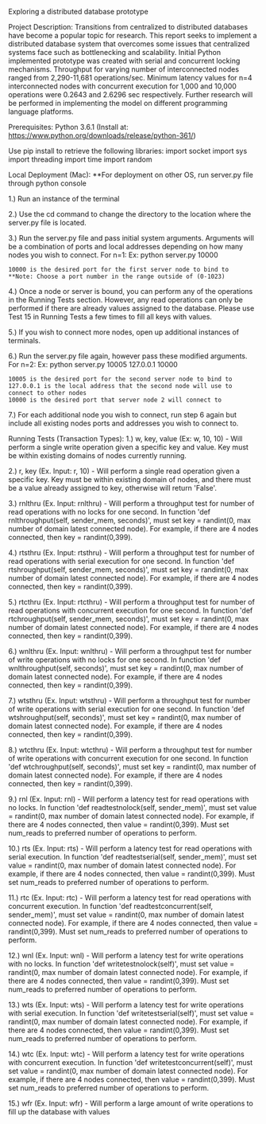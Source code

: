 Exploring a distributed database prototype


Project Description:
	Transitions from centralized to distributed databases have become a popular topic for research. This report seeks to implement a distributed database system that overcomes some issues that centralized systems face such as bottlenecking and scalability. Initial Python implemented prototype was created with serial and concurrent locking mechanisms. Throughput for varying number of interconnected nodes ranged from 2,290-11,681 operations/sec. Minimum latency values for n=4 interconnected nodes  with concurrent execution for 1,000 and 10,000 operations were 0.2643 and 2.6296 sec respectively. Further research will be performed in implementing the model on different programming language platforms.



Prerequisites:
Python 3.6.1 (Install at: https://www.python.org/downloads/release/python-361/)

Use pip install to retrieve the following libraries:
	import socket 
	import sys
	import threading
	import time
	import random



Local Deployment (Mac):
**For deployment on other OS, run server.py file through python console

1.) Run an instance of the terminal


2.) Use the cd command to change the directory to the location where the server.py file is located.


3.) Run the server.py file and pass initial system arguments. Arguments will be a combination of ports and local addresses depending on how many nodes you wish to connect. For n=1:
	Ex: python server.py 10000
	
	10000 is the desired port for the first server node to bind to
	**Note: Choose a port number in the range outside of (0-1023)
	

4.) Once a node or server is bound, you can perform any of the operations in the Running Tests section. However, any read operations can only be performed if there are already values assigned to the database. Please use Test 15 in Running Tests a few times to fill all keys with values.


5.) If you wish to connect more nodes, open up additional instances of terminals. 


6.) Run the server.py file again, however pass these modified arguments. For n=2:
	Ex: python server.py 10005 127.0.0.1 10000
	
	10005 is the desired port for the second server node to bind to
	127.0.0.1 is the local address that the second node will use to connect to other nodes
	10000 is the desired port that server node 2 will connect to


7.) For each additional node you wish to connect, run step 6 again but include all existing nodes ports and addresses you wish to connect to.
	

Running Tests (Transaction Types):
 1.) w, key, value (Ex: w, 10, 10)
	- Will perform a single write operation given a specific key and value. Key must be within existing domains of nodes currently running.


 2.) r, key (Ex. Input: r, 10)
	- Will perform a single read operation given a specific key. Key must be within existing domain of nodes, and there must be a value already assigned to key, otherwise will return 'False'.


 3.) rnlthru (Ex. Input: rnlthru)
	- Will perform a throughput test for number of read operations with no locks for one second. In function 'def rnlthroughput(self, sender_mem, seconds)', must set key = randint(0, max number of domain latest connected node). For example, if there are 4 nodes connected, then key = randint(0,399).


 4.) rtsthru (Ex. Input: rtsthru)
	- Will perform a throughput test for number of read operations with serial execution for one second. In function 'def rtshroughput(self, sender_mem, seconds)', must set key = randint(0, max number of domain latest connected node). For example, if there are 4 nodes connected, then key = randint(0,399).


 5.) rtcthru (Ex. Input: rtcthru)
	- Will perform a throughput test for number of read operations with concurrent execution for one second. In function 'def rtchroughput(self, sender_mem, seconds)', must set key = randint(0, max number of domain latest connected node). For example, if there are 4 nodes connected, then key = randint(0,399).


 6.) wnlthru (Ex. Input: wnlthru)
	- Will perform a throughput test for number of write operations with no locks for one second. In function 'def wnlthroughput(self, seconds)', must set key = randint(0, max number of domain latest connected node). For example, if there are 4 nodes connected, then key = randint(0,399).


 7.) wtsthru (Ex. Input: wtsthru)
	- Will perform a throughput test for number of write operations with serial execution for one second. In function 'def wtshroughput(self, seconds)', must set key = randint(0, max number of domain latest connected node). For example, if there are 4 nodes connected, then key = randint(0,399).


 8.) wtcthru (Ex. Input: wtcthru)
	- Will perform a throughput test for number of write operations with concurrent execution for one second. In function 'def wtchroughput(self, seconds)', must set key = randint(0, max number of domain latest connected node). For example, if there are 4 nodes connected, then key = randint(0,399).


 9.) rnl (Ex. Input: rnl)
	- Will perform a latency test for read operations with no locks. In function 'def readtestnolock(self, sender_mem)', must set value = randint(0, max number of domain latest 	connected node). For example, if there are 4 nodes connected, then value = randint(0,399). Must set num_reads to preferred number of operations to perform.


10.) rts (Ex. Input: rts)
	- Will perform a latency test for read operations with serial 	execution. In function 'def readtestserial(self, sender_mem)', 	must set value = randint(0, max number of domain latest connected node). For example, if there are 4 nodes connected, then value = randint(0,399). Must set num_reads to preferred number of operations to perform.


11.) rtc (Ex. Input: rtc)
	- Will perform a latency test for read operations with 	concurrent execution. In function 'def readtestconcurrent(self, sender_mem)', must set value = randint(0, max number of domain latest connected node). For example, if there are 4 nodes connected, then value = randint(0,399). Must set num_reads to preferred number of operations to perform.


12.) wnl (Ex. Input: wnl)
	- Will perform a latency test for write operations with no locks. In function 'def writetestnolock(self)', must set value = randint(0, max number of domain latest connected node). For example, if there are 4 nodes connected, then value = randint(0,399). Must set num_reads to preferred number of operations to perform.


13.) wts (Ex. Input: wts)
	- Will perform a latency test for write operations with serial 	execution. In function 'def writetestserial(self)', must set value = randint(0, max number of domain latest connected node). For example, if there are 4 nodes connected, then value = randint(0,399). Must set num_reads to preferred number of operations to perform.


14.) wtc (Ex. Input: wtc)
	- Will perform a latency test for write operations with concurrent execution. In function 'def writetestconcurrent(self)', must set value = randint(0, max number of domain latest connected node). For example, if there are 4 nodes connected, then value = randint(0,399). Must set num_reads to preferred number of operations to perform.


15.) wfr (Ex. Input: wfr)
	- Will perform a large amount of write operations to fill up the database with values


